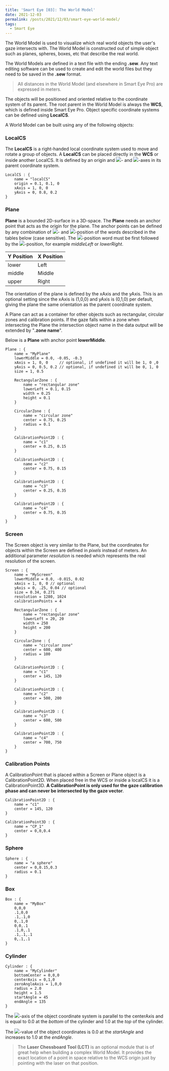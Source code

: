 ```yaml
---
title: 'Smart Eye [03]: The World Model'
date: 2021-12-03
permalink: /posts/2021/12/03/smart-eye-world-model/
tags:
  - Smart Eye
---
```


The World Model is used to visualize which real world objects the user's gaze intersects with. The World Model is constructed out of simple object such as planes, spheres, boxes, etc that describe the real world.

 The World Models are defined in a text file with the ending __.sew__. Any text editing software can be used to create and edit the world files but they need to be saved in the __.sew__ format.

 > All distances in the World Model (and elsewhere in Smart Eye Pro) are expressed in meters.

The objects will be positioned and oriented relative to the coordinate system of its parent. The root parent in the World Model is always the __WCS__, which is defined inside Smart Eye Pro. Object specific coordinate systems can be defined using __LocalCS__.

A World Model can be built using any of the following objects:

### LocalCS

The __LocalCS__ is a right-handed local coordinate system used to move and rotate a group of objects. A __LocalCS__ can be placed directly in the __WCS__ or inside another LocalCS. It is defined by an origin and <img src="https://render.githubusercontent.com/render/math?math=x">- and <img src="https://render.githubusercontent.com/render/math?math=y">-axes in its parent coordinate system.

```
LocalCS : {
    name = "localCS"
    origin = 0.1, 0.1, 0
    xAxis = 1, 0, 0
    yAxis = 0, 0.8, 0.2
}
```

### Plane

__Plane__ is a bounded 2D-surface in a 3D-space. The __Plane__ needs an anchor point that acts as the origin for the plane. The anchor points can be defined by any combination of <img src="https://render.githubusercontent.com/render/math?math=y">- and <img src="https://render.githubusercontent.com/render/math?math=x">-position of the words described in the tables below (case sensitive). The <img src="https://render.githubusercontent.com/render/math?math=y">-position word must be first followed by the <img src="https://render.githubusercontent.com/render/math?math=x">-position, for example _middleLeft_ or _lowerRight_.

| Y Position  | X Position  |
| :----       | :----       |
| lower       | Left        |
| middle      | Middle      |
| upper       | Right       |

The orientation of the plane is defined by the xAxis and the yAxis. This is an optional setting since the xAxis is (1,0,0) and yAxis is (0,1,0) per default, giving the plane the same orientation as the parent coordinate system.

A Plane can act as a container for other objects such as rectangular, circular zones and calibration points. If the gaze falls within a zone when intersecting the Plane the intersection object name in the data output will be extended by "__.zone name__".

Below is a __Plane__ with anchor point __lowerMiddle__.

```
Plane : {
    name = "MyPlane"
    lowerMiddle = 0.0, -0.05, -0.3
    xAxis = 1, 0, 0     // optional, if undefined it will be 1, 0 ,0
    yAxis = 0, 0.5, 0.2 // optional, if undefined it will be 0, 1, 0
    size = 1, 0.5

    RectangularZone : {
        name = "rectangular zone"
        lowerLeft = 0.1, 0.15
        width = 0.25
        height = 0.1
    }

    CircularZone : {
        name = "circular zone"
        center = 0.75, 0.25
        radius = 0.1
    }

    CalibrationPoint2D : {
        name = "c1"
        center = 0.25, 0.15
    }

    CalibrationPoint2D : {
        name = "c2"
        center = 0.75, 0.15
    }

    CalibrationPoint2D : {
        name = "c3"
        center = 0.25, 0.35
    }

    CalibrationPoint2D : {
        name = "c4"
        center = 0.75, 0.35
    }
}
```

### Screen
The Screen object is very similar to the Plane, but the coordinates for objects within the Screen are defined in _pixels_ instead of meters. An additional parameter _resolution_ is needed which represents the real resolution of the screen.

```
Screen : {
    name = "MyScreen"
    lowerMiddle = 0.0, -0.015, 0.02
    xAxis = 1, 0, 0 // optional
    yAxis = 0, .25, 0.04 // optional
    size = 0.34, 0.271
    resolution = 1280, 1024
    calibrationPoints = 4

    RectangularZone : {
        name = "rectangular zone"
        lowerLeft = 20, 20
        width = 250
        height = 200
    }

    CircularZone : {
        name = "circular zone"
        center = 600, 400
        radius = 100
    }

    CalibrationPoint2D : {
        name = "c1"
        center = 145, 120
    }

    CalibrationPoint2D : {
        name = "c2"
        center = 500, 200
    }

    CalibrationPoint2D : {
        name = "c3"
        center = 600, 500
    }

    CalibrationPoint2D : {
        name = "c4"
        center = 700, 750
    }
}
```

### Calibration Points
A CalibrationPoint that is placed within a Screen or Plane object is a CalibrationPoint2D. When placed free in the WCS or inside a localCS it is a CalibrationPoint3D. __A CalibrationPoint is only used for the gaze calibration phase and can never be intersected by the gaze vector__.

```
CalibrationPoint2D : {
    name = "c1"
    center = 145, 120
}

CalibrationPoint3D : {
    name = "CP_1"
    center = 0,0,0.4
}   
```

### Sphere
```
Sphere : {
    name = "a sphere"
    center = 0,0.15,0.3
    radius = 0.1
}
```

### Box
```
Box : {
    name = "MyBox"
    0,0,0
    .1,0,0
    .1,.1,0
    0,.1,0
    0,0,.1
    .1,0,.1
    .1,.1,.1
    0,.1,.1
}
```

### Cylinder
```
Cylinder : {
    name = "MyCylinder"
    bottomCenter = 0,0,0
    centerAxis = 0,1,0
    zeroAngleAxis = 1,0,0
    radius = 2.0
    height = 1.5
    startAngle = 45
    endAngle = 135
}
```

The <img src="https://render.githubusercontent.com/render/math?math=y">-axis of the object coordinate system is parallel to the centerAxis and is equal to 0.0 at the _bottom_ of the cylinder and 1.0 at the _top_ of the cylinder.

The <img src="https://render.githubusercontent.com/render/math?math=x">-value of the object coordinates is 0.0 at the _startAngle_ and increases to 1.0 at the _endAngle_.

> The __Laser Chessboard Tool (LCT)__ is an optional module that is of great help when building a complex World Model. It provides the exact location of a point in space relative to the WCS origin just by pointing with the laser on that position.
